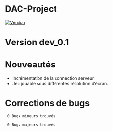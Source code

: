 # DAC-Project
[![Version](https://img.shields.io/badge/version-dev__0.1-brightgreen.svg?style=plastic)]()
# Version dev_0.1

# Nouveautés
- Incrémentation de la connection serveur;
- Jeu jouable sous différentes résolution d'écran.

# Corrections de bugs
` 0 Bugs mineurs trouvés`

` 0 Bugs majeurs trouvés`
